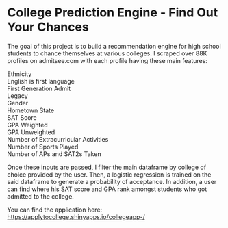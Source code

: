 # College Prediction Engine - Find Out Your Chances

The goal of this project is to build a recommendation engine for high school students to chance themselves at various colleges. I scraped over 88K profiles on admitsee.com with each profile having these main features: 

Ethnicity <br />
English is first language  <br />
First Generation Admit  <br />
Legacy  <br />
Gender  <br />
Hometown State  <br />
SAT Score  <br />
GPA Weighted  <br /> 
GPA Unweighted  <br />
Number of Extracurricular Activities  <br /> 
Number of Sports Played  <br /> 
Number of APs and SAT2s Taken  <br />

Once these inputs are passed, I filter the main dataframe by college of choice provided by the user. Then, a logistic regression is trained on the said dataframe to generate a probability of acceptance. In addition, a user can find where his SAT score and GPA rank amongst students who got admitted to the college. 

You can find the application here: https://applytocollege.shinyapps.io/collegeapp-/
